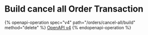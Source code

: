 # Build cancel all Order Transaction

{% openapi-operation spec="v4" path="/orders/cancel-all/build" method="delete" %}
[OpenAPI v4](https://4401d86825a13bf607936cc3a9f3897a.r2.cloudflarestorage.com/gitbook-x-prod-openapi/raw/b0a8bc0d1fa59d7692d4e1683cad3523ee4e73c573e9deb7e1485b11aacb9b3e.yaml?X-Amz-Algorithm=AWS4-HMAC-SHA256&X-Amz-Content-Sha256=UNSIGNED-PAYLOAD&X-Amz-Credential=dce48141f43c0191a2ad043a6888781c%2F20251001%2Fauto%2Fs3%2Faws4_request&X-Amz-Date=20251001T134424Z&X-Amz-Expires=172800&X-Amz-Signature=591b0293d5b77588f718cd98b24653d5d64bab2dd00d11ea8cfb77fe4e3ec31a&X-Amz-SignedHeaders=host&x-amz-checksum-mode=ENABLED&x-id=GetObject)
{% endopenapi-operation %}
